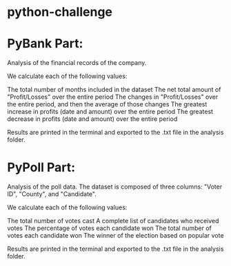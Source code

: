 # python-challenge

# PyBank Part:

Analysis of the financial records of the company. 

We calculate each of the following values:

The total number of months included in the dataset
The net total amount of "Profit/Losses" over the entire period
The changes in "Profit/Losses" over the entire period, and then the average of those changes
The greatest increase in profits (date and amount) over the entire period
The greatest decrease in profits (date and amount) over the entire period

Results are printed in the terminal and exported to the .txt file in the analysis folder.

# PyPoll Part:

Analysis of the poll data. The dataset is composed of three columns: "Voter ID", "County", and "Candidate". 

We calculate each of the following values:

The total number of votes cast
A complete list of candidates who received votes
The percentage of votes each candidate won
The total number of votes each candidate won
The winner of the election based on popular vote

Results are printed in the terminal and exported to the .txt file in the analysis folder.
